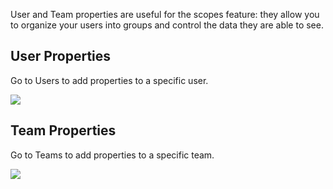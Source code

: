 User and Team properties are useful for the scopes feature: they allow you to organize your users into groups and control the data they are able to see. 

## User Properties

Go to Users to add properties to a specific user.

![](https://gblobscdn.gitbook.com/assets%2F-LQ08RFAKZvFADEiXKFy%2F-MGchShJJjoRkQYXBE5D%2F-MGciOS7JdMyzH1XHrpH%2FGIF147.gif?alt=media&token=f37ca360-5529-4aae-9413-3fe03d38e94e)

## Team Properties

Go to Teams to add properties to a specific team.

![](https://gblobscdn.gitbook.com/assets%2F-LQ08RFAKZvFADEiXKFy%2F-MGcuurv0fi2UWIhN-x_%2F-MGcvPM7Fcxxncrp3Z0l%2FGIF148.gif?alt=media&token=8207abfe-8f16-432e-832f-000aa2fd4489)


